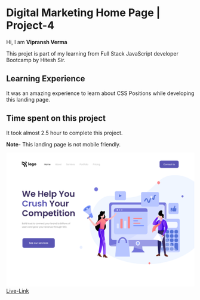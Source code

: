 # Digital Marketing Home Page | Project-4
Hi, I am **Vipransh Verma**

This projet is part of my learning from Full Stack JavaScript developer Bootcamp by Hitesh Sir.

## Learning Experience
It was an amazing experience to learn about  CSS Positions while developing this landing page.

## Time spent on this project
It took almost 2.5 hour to complete  this project.

**Note-**  This landing page is not mobile friendly.

![image](assets/Digital%20Marketing%20Homepage.png)
[Live-Link](https://digital-marketing-home-page-vipransh.netlify.app/)